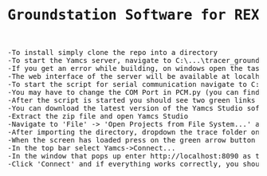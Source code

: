 <pre>
<h1>Groundstation Software for REXUS project 'TRACER' of Space Team Aachen</h1>

-To install simply clone the repo into a directory
-To start the Yamcs server, navigate to C:\...\tracer_groundstation\yamcsServer in the command line and execute mvn yamcs:run
-If you get an error while building, on windows open the task manager, search 'java' and kill the 'Java(TM) Platform SE binary' task 
-The web interface of the server will be available at localhost:8090
-To start the script for serial communication navigate to C:\...\tracer_groundstation\serialScript in a new command line window and execute 'python pcm.py'
-You may have to change the COM Port in PCM.py (you can find the right COM Port in the Device Manager under 'Ports (COM & LPT)') to get it to work correctly
-After the script is started you should see two green links under the 'Links' tab in the web interface and the 'In' counter should tick up
-You can download the latest version of the Yamcs Studio software at https://github.com/yamcs/yamcs-studio/releases/
-Extract the zip file and open Yamcs Studio
-Navigate to 'File' -> 'Open Projects from File System...' and choose C:\...\tracer_groundstation\gui as the path
-After importing the directory, dropdown the trace folder on the left side and open data.opi
-When the screen has loaded press on the green arrow button to open the GUI
-In the top bar select Yamcs->Connect...
-In the window that pops up enter http://localhost:8090 as the 'Server URL' and 'tracer' as the 'Instance' on the right side
-Click 'Connect' and if everything works correctly, you should now have a functioning GUI
</pre>

